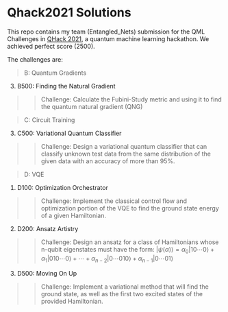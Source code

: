 # Qhack2021 Solutions
This repo contains my team (Entangled_Nets) submission for the QML Challenges in [QHack 2021](https://github.com/XanaduAI/QHack), a quantum machine learning hackathon. We achieved perfect score (2500).

The challenges are:

> B: Quantum Gradients <br>
3. B500: Finding the Natural Gradient <br>
>> Challenge: Calculate the Fubini-Study metric and using it to find the quantum natural gradient (QNG)

> C: Circuit Training <br>
3. C500: Variational Quantum Classifier <br>
>> Challenge: Design a variational quantum classifier that can classify unknown test data from the same distribution of the given data with an accuracy of more than 95%.

> D: VQE <br>
1. D100: Optimization Orchestrator <br>
>> Challenge: Implement the classical control flow and optimization portion of the VQE to find the ground state energy of a given Hamiltonian. <br>
2. D200: Ansatz Artistry <br>
>> Challenge: Design an ansatz for a class of Hamiltonians whose n-qubit eigenstates must have the form: $|\psi(\alpha)\rangle=\alpha_{0}|10 \cdots 0\rangle+\alpha_{1}|010 \cdots 0\rangle+\cdots+\alpha_{n-2}|0 \cdots 010\rangle+\alpha_{n-1}|0 \cdots 01\rangle$ <br>
3. D500: Moving On Up <br>
>> Challenge: Implement a variational method that will find the ground state, as well as the first two excited states of the provided Hamiltonian. <br>
